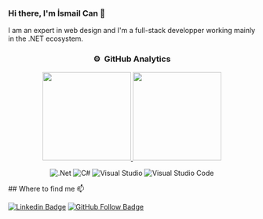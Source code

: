 
### Hi there, I'm İsmail Can 👋

I am an expert in web design and I'm a full-stack developper working mainly in the .NET ecosystem.
<div align="center">
    
### ⚙️ &nbsp;GitHub Analytics
    
<p align="center">

<a href="https://github.com/ismailcankaratas">
  <img height="180em" src="https://github-readme-stats-eight-theta.vercel.app/api?username=ismailcankaratas&show_icons=true&theme=tokyonight&include_all_commits=true&count_private=true"/>
  <img height="180em" src="https://github-readme-stats-eight-theta.vercel.app/api/top-langs/?username=ismailcankaratas&layout=compact&langs_count=8&theme=tokyonight"/>
</a>
</p>
    
![.Net](https://img.shields.io/badge/.NET-5C2D91?style=for-the-badge&logo=.net&logoColor=white)
![C#](https://img.shields.io/badge/c%23-%23239120.svg?style=for-the-badge&logo=c-sharp&logoColor=white)
![Visual Studio](https://img.shields.io/badge/VisualStudio-5C2D91.svg?style=for-the-badge&logo=visual-studio&logoColor=white)
![Visual Studio Code](https://img.shields.io/badge/VisualStudioCode-0078d7.svg?style=for-the-badge&logo=visual-studio-code&logoColor=white)
</div>
## Where to find me 📫

[![Linkedin Badge](https://img.shields.io/badge/-Linkedin-blue?style=flat&logo=Linkedin&logoColor=white&link=https://www.linkedin.com/in/ismailcankaratas/)](https://www.linkedin.com/in/ismailcankaratas) 
[![GitHub Follow Badge](https://img.shields.io/github/followers/ismailcankaratas?label=follow&style=social)](https://github.com/ismailcankaratas)

<!--
### Hi there 👋

 **ismailcankaratas/ismailcankaratas** is a ✨ _special_ ✨ repository because its `README.md` (this file) appears on your GitHub profile. 

Here are some ideas to get you started:

- 🔭 I’m currently working on .Net MVC and vue.js and sometimes I make stylish frontend designs.
- 🌱 I’m currently learning .Net MVC, .Net MVC core and vue.js

📫 **How to reach me: ismailcankaratasss@gmail.com**
- 👯 I’m looking to collaborate on ...
- 🤔 I’m looking for help with ...
- 💬 Ask me about ... 
- 😄 Pronouns: ...
- ⚡ Fun fact: ... 
-->

